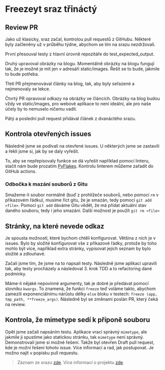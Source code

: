 # Freezeyt sraz třináctý

## Review PR
Jako už klasicky, sraz začal, kontrolou pull requestů z GitHubu.
Některé byly začleněny už v průběhu týdne, abychom se tím na srazu nezdržovali.

První přesouval testy z hlavní úrovně repozitáře do test_expected_output.

Druhý upravoval obrázky na blogu. Momentálně obrázky na blogu fungují tak,
že je možné je mít jen v adresáři static/images.
Řešit se to bude, jakmile to bude potřeba.

Třetí PR přejmenovával články na blog, tak, aby byly seřazené a nejmenovaly
se lekce.

Čtvrtý PR opravoval odkazy na obrázky ve článcích. Obrázky na blog budou vždy ve
static/images, pro webové aplikace to není ideální, ale pro naše účely by to
nemuselo ničemu vadit.

Pátý a poslední pull request přidával článek z dvanáctého srazu.

## Kontrola otevřených issues

Následně jsme se podívali na otevřené issues. U některých jsme se zastavili
a řekli jsme si, jak by se daly vyřešit.

To, aby se nepřepisovaly funkce se dá vyřešit například pomocí linteru, stačit
nám bude prozatím [PyFlakes](https://pypi.org/project/pyflakes/).
Kontrolu linterem můžeme zařadit do GitHub actions.

### Odbočka k mazání souborů z Gitu

Smažeme-li soubor normálně (buď z prohlížeče souborů, nebo pomocí `rm`
v příkazovém řádku), musíme říct gitu, že je smazán, tedy pomocí `git add <file>`.
Pomocí `git add` dáváme Gitu vědět, že má přidat aktuální stav daného souboru,
tedy i jeho smazání. Další možnost je použít `git rm <file>`

## Stránky, na které nevede odkaz

Je spousta možností, které bychom chtěli konfigurovat. Většina z nich je v issues.
Bylo by složité konfigurovat vše z příkazové řádky, protože by toho mohlo být více,
například extra stránky, vypisovat jejich seznam by bylo složité a zdlouhavé.

Začali jsme tím, že jsme na to napsali testy. Následně jsme aplikaci upravili
tak, aby testy procházely a následoval 3. krok TDD a to refactoring dané podmínky.

Máme-li nějaké nepovinné argumenty, tak je dobré je předávat pomocí slovníku
`kwargs`. To znamená, že funkci `freeze` teď voláme takto, abychom zamezili
exponenciálnímu nárůstu délky `else` bloku v testech: `freeze (app, tmp_path,
**freeze_args)`. Následně byl se změnami poslán PR, který čeká na review.

## Kontrola, že mimetype sedí k příponě souboru
Opět jsme začali napsáním testu. Aplikace vrací správný `mimetype`, ale jakmile
ji spustíme jako statickou stránku, tak `mimetype` není správný. Demonstrovali
jsme si možné řešení. Takže byl otevřen Draft pull request, kde je možní řešení
tohoto issue. Více informací a rad, jak postupovat. Je možno najít v popisku
pull requestu.

> Záznam ze srazu [zde](https://youtu.be/CG5dPqZzC8M).
> Více informací o projektu [zde](https://tinyurl.com/freezeyt).

